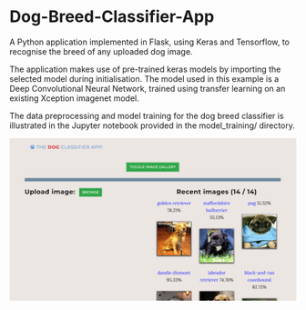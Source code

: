 # Dog-Breed-Classifier-App

A Python application implemented in Flask, using Keras and Tensorflow, to recognise the breed of any uploaded dog image.

The application makes use of pre-trained keras models by importing the selected model during initialisation. The model used in this example is a Deep Convolutional Neural Network, trained using transfer learning on an existing Xception imagenet model.

The data preprocessing and model training for the dog breed classifier is illustrated in the Jupyter notebook provided in the model_training/ directory.

![example image](app_images/image_1.png?raw=True "Basic page layout of the flask app.")